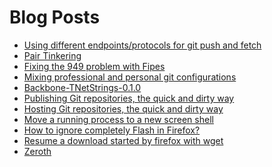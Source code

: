 Blog Posts
==========

- [Using different endpoints/protocols for git push and fetch](/blog/using-different-endpoints-protocols-for-git-push-and-fetch.html)
- [Pair Tinkering](/blog/pair-tinkering.html)
- [Fixing the 949 problem with Fipes](/blog/fixing-the-949-problem-with-fipes.html)
- [Mixing professional and personal git configurations](/blog/mixing-professional-and-personal-git-configurations.html)
- [Backbone-TNetStrings-0.1.0](/blog/backbone-tnetstrings-0.1.0.html)
- [Publishing Git repositories, the quick and dirty way](/blog/publishing-git-repositories-the-quick-and-dirty-way.html)
- [Hosting Git repositories, the quick and dirty way](/blog/hosting-git-repositories-the-quick-and-dirty-way.html)
- [Move a running process to a new screen shell](/blog/move-a-running-process-to-a-new-screen-shell.html)
- [How to ignore completely Flash in Firefox?](/blog/how-to-completely-ignore-flash-in-firefox.html)
- [Resume a download started by firefox with wget](/blog/resume-a-download-started-by-firefox-with-wget.html)
- [Zeroth](/blog/zeroth.html)


